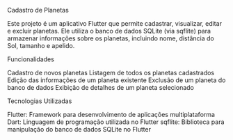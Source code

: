 Cadastro de Planetas 

Este projeto é um aplicativo Flutter que permite cadastrar, visualizar, editar e excluir planetas. Ele utiliza o banco de dados SQLite (via sqflite) para armazenar informações sobre os planetas, incluindo nome, distância do Sol, tamanho e apelido.

Funcionalidades

Cadastro de novos planetas
Listagem de todos os planetas cadastrados
Edição das informações de um planeta existente
Exclusão de um planeta do banco de dados
Exibição de detalhes de um planeta selecionado

Tecnologias Utilizadas

Flutter: Framework para desenvolvimento de aplicações multiplataforma
Dart: Linguagem de programação utilizada no Flutter
sqflite: Biblioteca para manipulação do banco de dados SQLite no Flutter
